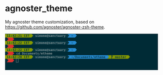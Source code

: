 # agnoster_theme
My agnoster theme customization, based on https://github.com/agnoster/agnoster-zsh-theme.

![A screenshot](MyAgnosterScreenshot.png)
